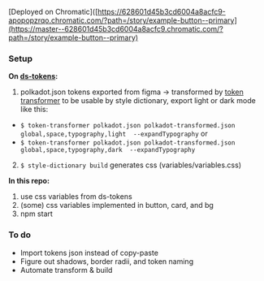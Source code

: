 [Deployed on Chromatic]([https://628601d45b3cd6004a8acfc9-apopopzrqo.chromatic.com/?path=/story/example-button--primary](https://master--628601d45b3cd6004a8acfc9.chromatic.com/?path=/story/example-button--primary)

### Setup
**On [ds-tokens](https://github.com/dnlklmn/ds-tokens):**
1. polkadot.json tokens exported from figma -> transformed by [token transformer](https://github.com/six7/figma-tokens/tree/main/token-transformer) to be usable by style dictionary, export light or dark mode like this: 
- `$ token-transformer polkadot.json polkadot-transformed.json global,space,typography,light  --expandTypography`
or
- `$ token-transformer polkadot.json polkadot-transformed.json global,space,typography,dark  --expandTypography`
2. `$ style-dictionary build` generates css (variables/variables.css)

**In this repo:**
1. use css variables from ds-tokens
2. (some) css variables implemented in button, card, and bg
3. npm start

### To do
- Import tokens json instead of copy-paste
- Figure out shadows, border radii, and token naming
- Automate transform & build
